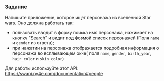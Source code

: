 ### Задание

Напишите приложение, которое ищет персонажа из вселенной
Star wars. Оно должна работать так:
- пользовать вводит в форму поиска имя персонажа, нажимает на кнопку
"Search" и видит под формой список персонажей (Поля `name` и `gender` из ответа);
- при нажатии на персонажа отображается подробная информация о персонажа во всплывающем окне(
поля `name`, `gender`, `birth_year`, `hair_color` и `skin_color`)

Для работы используйте этот API: https://swapi.py4e.com/documentation#people